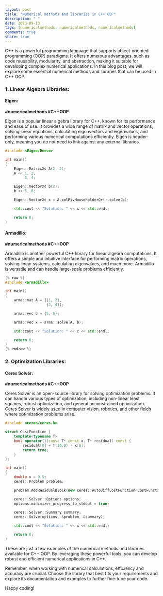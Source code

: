 ```yaml
---
layout: post
title: "Numerical methods and libraries in C++ OOP"
description: " "
date: 2023-09-13
tags: [numericalmethods, numericalmethods, numericalmethods]
comments: true
share: true
---
```


C++ is a powerful programming language that supports object-oriented programming (OOP) paradigms. It offers numerous advantages, such as code reusability, modularity, and abstraction, making it suitable for developing complex numerical applications. In this blog post, we will explore some essential numerical methods and libraries that can be used in C++ OOP.

### 1. Linear Algebra Libraries:

#### Eigen: 

**#numericalmethods #C++OOP**

Eigen is a popular linear algebra library for C++, known for its performance and ease of use. It provides a wide range of matrix and vector operations, solving linear equations, calculating eigenvectors and eigenvalues, and performing various numerical computations efficiently. Eigen is header-only, meaning you do not need to link against any external libraries.

```cpp
#include <Eigen/Dense>

int main()
{
    Eigen::MatrixXd A(2, 2);
    A << 1, 2,
         3, 4;

    Eigen::VectorXd b(2);
    b << 5, 6;

    Eigen::VectorXd x = A.colPivHouseholderQr().solve(b);

    std::cout << "Solution: " << x << std::endl;

    return 0;
}
```

#### Armadillo:

**#numericalmethods #C++OOP**

Armadillo is another powerful C++ library for linear algebra computations. It offers a simple and intuitive interface for performing matrix operations, solving linear systems, calculating eigenvalues, and much more. Armadillo is versatile and can handle large-scale problems efficiently.

```cpp
{% raw %}
#include <armadillo>

int main()
{
    arma::mat A = {{1, 2},
                   {3, 4}};

    arma::vec b = {5, 6};

    arma::vec x = arma::solve(A, b);

    std::cout << "Solution: " << x << std::endl;

    return 0;
}
{% endraw %}
```

### 2. Optimization Libraries:

#### Ceres Solver:

**#numericalmethods #C++OOP**

Ceres Solver is an open-source library for solving optimization problems. It can handle various types of optimization, including non-linear least squares, robust optimization, and general unconstrained optimization. Ceres Solver is widely used in computer vision, robotics, and other fields where optimization problems arise.

```cpp
#include <ceres/ceres.h>

struct CostFunction {
    template<typename T>
    bool operator()(const T* const x, T* residual) const {
        residual[0] = T(10.0) - x[0];
        return true;
    }
};

int main()
{
    double x = 0.5;
    ceres::Problem problem;

    problem.AddResidualBlock(new ceres::AutoDiffCostFunction<CostFunction, 1, 1>(new CostFunction), nullptr, &x);

    ceres::Solver::Options options;
    options.minimizer_progress_to_stdout = true;

    ceres::Solver::Summary summary;
    ceres::Solve(options, &problem, &summary);

    std::cout << "Solution: " << x << std::endl;

    return 0;
}
```

These are just a few examples of the numerical methods and libraries available for C++ OOP. By leveraging these powerful tools, you can develop robust and efficient numerical applications in C++.

Remember, when working with numerical calculations, efficiency and accuracy are crucial. Choose the library that best fits your requirements and explore its documentation and examples to further fine-tune your code.

Happy coding!